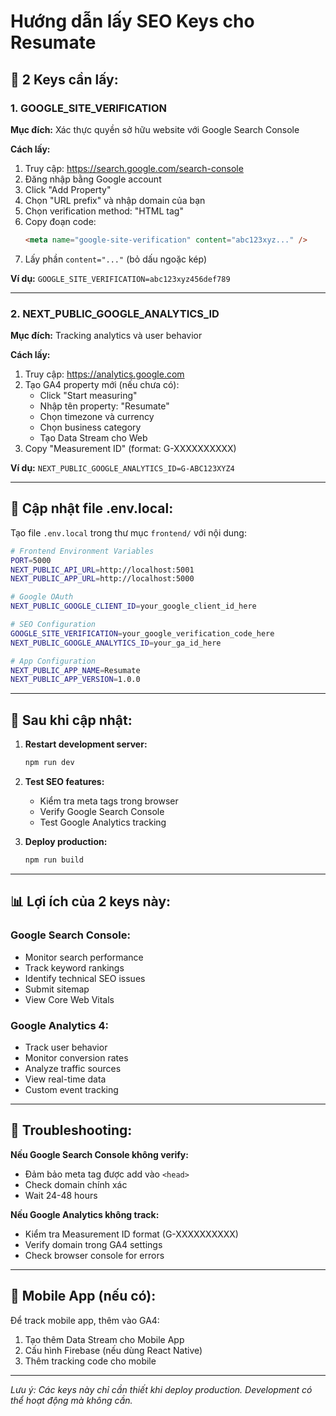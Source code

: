 # Hướng dẫn lấy SEO Keys cho Resumate

## 🔑 2 Keys cần lấy:

### 1. GOOGLE_SITE_VERIFICATION
**Mục đích:** Xác thực quyền sở hữu website với Google Search Console

**Cách lấy:**
1. Truy cập: https://search.google.com/search-console
2. Đăng nhập bằng Google account
3. Click "Add Property"
4. Chọn "URL prefix" và nhập domain của bạn
5. Chọn verification method: "HTML tag"
6. Copy đoạn code:
   ```html
   <meta name="google-site-verification" content="abc123xyz..." />
   ```
7. Lấy phần `content="..."` (bỏ dấu ngoặc kép)

**Ví dụ:** `GOOGLE_SITE_VERIFICATION=abc123xyz456def789`

---

### 2. NEXT_PUBLIC_GOOGLE_ANALYTICS_ID
**Mục đích:** Tracking analytics và user behavior

**Cách lấy:**
1. Truy cập: https://analytics.google.com
2. Tạo GA4 property mới (nếu chưa có):
   - Click "Start measuring"
   - Nhập tên property: "Resumate"
   - Chọn timezone và currency
   - Chọn business category
   - Tạo Data Stream cho Web
3. Copy "Measurement ID" (format: G-XXXXXXXXXX)

**Ví dụ:** `NEXT_PUBLIC_GOOGLE_ANALYTICS_ID=G-ABC123XYZ4`

---

## 📝 Cập nhật file .env.local:

Tạo file `.env.local` trong thư mục `frontend/` với nội dung:

```bash
# Frontend Environment Variables
PORT=5000
NEXT_PUBLIC_API_URL=http://localhost:5001
NEXT_PUBLIC_APP_URL=http://localhost:5000

# Google OAuth
NEXT_PUBLIC_GOOGLE_CLIENT_ID=your_google_client_id_here

# SEO Configuration
GOOGLE_SITE_VERIFICATION=your_google_verification_code_here
NEXT_PUBLIC_GOOGLE_ANALYTICS_ID=your_ga_id_here

# App Configuration
NEXT_PUBLIC_APP_NAME=Resumate
NEXT_PUBLIC_APP_VERSION=1.0.0
```

---

## 🚀 Sau khi cập nhật:

1. **Restart development server:**
   ```bash
   npm run dev
   ```

2. **Test SEO features:**
   - Kiểm tra meta tags trong browser
   - Verify Google Search Console
   - Test Google Analytics tracking

3. **Deploy production:**
   ```bash
   npm run build
   ```

---

## 📊 Lợi ích của 2 keys này:

### Google Search Console:
- Monitor search performance
- Track keyword rankings
- Identify technical SEO issues
- Submit sitemap
- View Core Web Vitals

### Google Analytics 4:
- Track user behavior
- Monitor conversion rates
- Analyze traffic sources
- View real-time data
- Custom event tracking

---

## 🔧 Troubleshooting:

**Nếu Google Search Console không verify:**
- Đảm bảo meta tag được add vào `<head>`
- Check domain chính xác
- Wait 24-48 hours

**Nếu Google Analytics không track:**
- Kiểm tra Measurement ID format (G-XXXXXXXXXX)
- Verify domain trong GA4 settings
- Check browser console for errors

---

## 📱 Mobile App (nếu có):
Để track mobile app, thêm vào GA4:
1. Tạo thêm Data Stream cho Mobile App
2. Cấu hình Firebase (nếu dùng React Native)
3. Thêm tracking code cho mobile

---

*Lưu ý: Các keys này chỉ cần thiết khi deploy production. Development có thể hoạt động mà không cần.*
